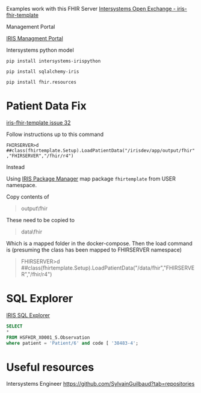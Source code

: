 Examples work with this FHIR Server [Intersystems Open Exchange - iris-fhir-template](https://openexchange.intersystems.com/package/iris-fhir-template)

Management Portal 

[IRIS Managment Portal](http://localhost:32783/csp/sys/UtilHome.csp)

Intersystems python model 

`pip install intersystems-irispython`

`pip install sqlalchemy-iris`

`pip install fhir.resources`

# Patient Data Fix

[iris-fhir-template issue 32](https://github.com/intersystems-community/iris-fhir-template/issues/32)

Follow instructions up to this command

`FHIRSERVER>d ##class(fhirtemplate.Setup).LoadPatientData("/irisdev/app/output/fhir","FHIRSERVER","/fhir/r4")`

Instead 

Using [IRIS Package Manager](http://localhost:32783/csp/sys/mgr/%25CSP.UI.Portal.Mappings.zen?MapType=Prj&PID=FHIRSERVER) map package `fhirtemplate` from USER namespace.

Copy contents of

> output\fhir

These need to be copied to

> data\fhir

Which is a mapped folder in the docker-compose. Then the load command is (presuming the class has been mapped to FHIRSERVER namespace)

> FHIRSERVER>d ##class(fhirtemplate.Setup).LoadPatientData("/data/fhir","FHIRSERVER","/fhir/r4")


# SQL Explorer 

[IRIS SQL Explorer](http://localhost:32783/csp/sys/exp/%25CSP.UI.Portal.SQL.Home.zen?$NAMESPACE=FHIRSERVER)

```sql
SELECT 
*
FROM HSFHIR_X0001_S.Observation
where patient = 'Patient/6' and code [ '38483-4';
````

# Useful resources

Intersystems Engineer
https://github.com/SylvainGuilbaud?tab=repositories

